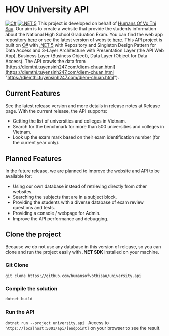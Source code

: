 # HOV University API
[![C#](https://img.shields.io/badge/C%23-239120?style=for-the-badge&logo=c-sharp&logoColor=white "C#")](https://docs.microsoft.com/vi-vn/dotnet/csharp/ "C#") [![.NET 5](https://img.shields.io/badge/.NET-512BD4?style=for-the-badge&logo=dotnet&logoColor=white ".NET 5")](https://dotnet.microsoft.com/en-us/ ".NET 5") 
This project is developed on behalf of [Humans Of Vo Thi Sau](https://www.facebook.com/HumansVTS "Humans Of Vo Thi Sau"). Our aim is to create a website that provide the students information about the National High School Graduation Exam. You can find the web app repository [here](https://github.com/humansofvothisau/university.webapp "HOV University") or see the latest version of website [here](https://university.humansofvothisau.com/ "here").
This API project is built on [C#](https://docs.microsoft.com/vi-vn/dotnet/csharp/ "C#") with [.NET 5](https://dotnet.microsoft.com/en-us/ ".NET 5") with Repository and Singleton Design Pattern for Data Access and 3-Layer Architecture with Presentation Layer (the API Web App), Business Layer (Business Object), Data Layer (Object for Data Access).
The API crawls the data from [https://diemthi.tuyensinh247.com/diem-chuan.html](https://diemthi.tuyensinh247.com/diem-chuan.html "https://diemthi.tuyensinh247.com/diem-chuan.html").
## Current Features
See the latest release version and more details in release notes at Release page. With the current release, the API supports:

- Getting the list of universities and colleges in Vietnam.
- Search for the benchmark for more than 500 universities and colleges in Vietnam.
- Look up the exam mark based on their exam identification number (for the current year only).

## Planned Features
In the future release, we are planned to improve the website and API to be available for:
- Using our own database instead of retrieving directly from other websites.
- Searching the subjects that are in a subject block.
- Providing the students with a diverse database of exam review questions and tests.
- Providing a console / webpage for Admin.
- Improve the API performance and debugging.

## Clone the project
Because we do not use any database in this version of release, so you can clone and run the project easily with **.NET SDK** installed on your machine.
### Git Clone
`git clone https://github.com/humansofvothisau/university.api`
### Compile the solution
`dotnet build`
### Run the API
`dotnet run --project university.api `
Access to `https://localhost:5001/api/[endpoint]` on your browser to see the result.
